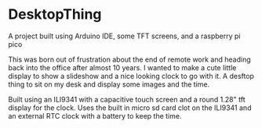 # DesktopThing
A project built using Arduino IDE, some TFT screens, and a raspberry pi pico

This was born out of frustration about the end of remote work and heading back into the office after almost 10 years.
I wanted to make a cute little display to show a slideshow and a nice looking clock to go with it.
A desftop thing to sit on my desk and display some images and the time.

Built using an ILI9341 with a capacitive touch screen and a round 1.28" tft display for the clock.
Uses the built in micro sd card clot on the ILI9341 and an external RTC clock with a battery to keep the time.

